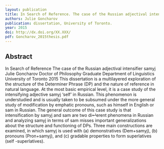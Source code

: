 ```yaml
---
layout: publication
title: In Search of Reference. The case of the Russian adjectival intensifier 'samyj'
authors: Julie Goncharov
publication: dissertation, University of Toronto.
year: 2015
doi: http://dx.doi.org/XX.XXX/
pdf: Goncharov_2015thesis.pdf
---
```

## Abstract

In Search of Reference
The case of the Russian adjectival intensifier samyj
Julie Goncharov
Doctor of Philosophy
Graduate Department of Linguistics
University of Toronto
2015
This dissertation is a multilayered exploration of the structure of the Determiner Phrase
(DP) and the nature of reference in natural language. At the most basic empirical level,
it is a case study of the intensifying adjective samyj ‘self’ in Russian. This phenomenon
is understudied and is usually taken to be subsumed under the more general study of
modification by emphatic pronouns, such as himself in English or sam in Russian. The
general outcome of this case study is that intensification by samyj and sam are two
di↵erent phenomena in Russian and analyzing samyj in terms of sam misses important
generalizations about the structure and functioning of DPs. Three main constructions are
examined, in which samyj is used with (a) demonstratives (Dem+samyj), (b) pronouns
(Pron+samyj), and (c) gradable properties to form superlatives (self -superlatives).
